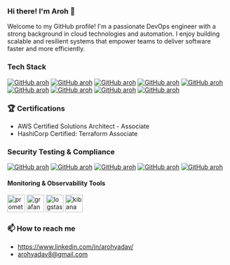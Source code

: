 ### Hi there! I'm Aroh 👋

Welcome to my GitHub profile! I'm a passionate DevOps engineer with a strong background in cloud technologies and automation. I enjoy building scalable and resilient systems that empower teams to deliver software faster and more efficiently. 
<!--Here you'll find some of my projects, contributions, and open-source work. ![](https://komarev.com/ghpvc/?username=arohyadav) -->

### Tech Stack
[![GitHub aroh](https://img.shields.io/badge/AWS_Cloud-FF9900?style=for-the-badge&logo=amazonaws&logoColor=white)](https://aws.amazon.com/)
[![GitHub aroh](https://img.shields.io/badge/Terraform-7B42BC?style=for-the-badge&logo=terraform&logoColor=white)](https://terraform.io)
[![GitHub aroh](https://img.shields.io/badge/Docker-2CA5E0?style=for-the-badge&logo=docker&logoColor=white)](https://docker.com/)
[![GitHub aroh](https://img.shields.io/badge/Kubernetes-326CE5?style=for-the-badge&logo=kubernetes&logoColor=white)](https://kubernetes.io/)
[![GitHub aroh](https://img.shields.io/badge/Istio-466BB0?style=for-the-badge&logo=istio&logoColor=white)](https://istio.io/)
[![GitHub aroh](https://img.shields.io/badge/Python-3776AB?style=for-the-badge&logo=python&logoColor=white)](#)
[![GitHub aroh](https://img.shields.io/badge/Argo%20CD-FF6600?style=for-the-badge&logo=argo&logoColor=white)](https://argoproj.github.io/cd/)
[![GitHub aroh](https://img.shields.io/badge/GitLab_CI%2FCD-330F63?style=for-the-badge&logo=gitlab&logoColor=white)](https://about.gitlab.com/)
[![GitHub aroh](https://img.shields.io/badge/Hashicorp_Vault-000000?style=for-the-badge&logo=vault&logoColor=white)](https://www.vaultproject.io/)

### 🏆 Certifications

- AWS Certified Solutions Architect - Associate
- HashiCorp Certified: Terraform Associate

<!--  
### 🔧 Technologies and Tools

- **Cloud**: AWS
- **Containerization**: Docker, Kubernetes
- **Infrastructure as Code**: Terraform
- **CI/CD**: GitLab CI/CD
- **Service Mesh**: Istio
- **Configuration Management**: Ansible
- **Monitoring & Observability Tools**: Prometheus, Grafana, ELK Stack
- **Scripting**: Bash, Python
- **Version Control**: Git
- **Security Testing & Compliance Tools**: Secret Scanning, SAST, SCA, DAST, SCC, Owasp Top 10
-->
### Security Testing & Compliance
[![GitHub aroh](https://img.shields.io/badge/Secret_Scan-007bff?style=for-the-badge&logoColor=white)](#)
[![GitHub aroh](https://img.shields.io/badge/SAST-007bff?style=for-the-badge&logoColor=white)](#)
[![GitHub aroh](https://img.shields.io/badge/SCA-007bff?style=for-the-badge&logoColor=white)](#)
[![GitHub aroh](https://img.shields.io/badge/DAST-007bff?style=for-the-badge&logoColor=white)](#)
[![GitHub aroh](https://img.shields.io/badge/OWASP_Top_10-007bff?style=for-the-badge&logoColor=white)](#)

#### Monitoring & Observability Tools
<p align="left"> <img src="https://www.vectorlogo.zone/logos/prometheusio/prometheusio-icon.svg" alt="promethues" title="promethues" width="40" height="40"/> <img src="https://www.vectorlogo.zone/logos/grafana/grafana-icon.svg" alt="grafana" title="grafana" width="40" height="40"/> <img src="https://www.vectorlogo.zone/logos/elasticco_logstash/elasticco_logstash-icon.svg" alt="logstash" title="logstash" width="40" height="40"/> <img src="https://www.vectorlogo.zone/logos/elasticco_kibana/elasticco_kibana-icon.svg" alt="kibana" title="kibana" width="40" height="40"/></p>

<!--
### 🌱 I'm currently learning
- 

### 👯 I'm looking to collaborate on

- Open-source projects related to DevOps, cloud-native technologies, and automation
- Building scalable and highly available systems
-->
### 📫 How to reach me

- https://www.linkedin.com/in/arohyadav/
- arohyadav8@gmail.com

<!-- 
### 🎖️ Badges

![AWS Certified Solutions Architect](https://img.shields.io/badge/AWS%20Certified-Solutions%20Architect-FF9900?style=for-the-badge)
![HashiCorp Certified: Terraform Associate](https://img.shields.io/badge/HashiCorp%20Certified-Terraform%20Associate-486C8D?style=for-the-badge) -->

<!-- 
### 📊 GitHub Stats -->

<!-- ![GitHub Stats](https://github-readme-stats.vercel.app/api?username=mhmdio&show_icons=true&theme=radical)

Please feel free to explore my repositories and contact me for any collaborations or questions. Let's build awesome things together! 🚀

[![roadmap.sh](https://api.roadmap.sh/v1-badge/tall/645cbf295e197f85a2c3a804?variant=dark)](https://roadmap.sh) -->

<!--
**arohyadav/arohyadav** is a ✨ _special_ ✨ repository because its `README.md` (this file) appears on your GitHub profile.

Here are some ideas to get you started:

- 🔭 I’m currently working on ...
- 🌱 I’m currently learning ...
- 👯 I’m looking to collaborate on ...
- 🤔 I’m looking for help with ...
- 💬 Ask me about ...
- 📫 How to reach me: ...
- 😄 Pronouns: ...
- ⚡ Fun fact: ...
-->
